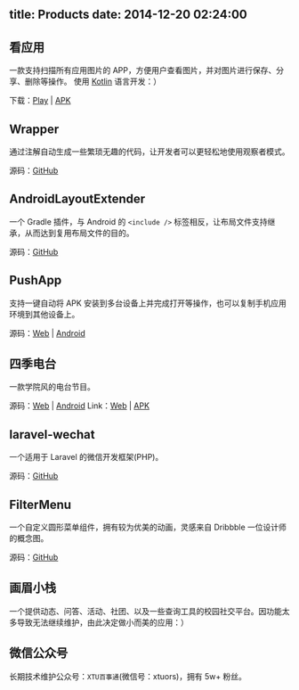 title: Products
date: 2014-12-20 02:24:00
---
## 看应用
一款支持扫描所有应用图片的 APP，方便用户查看图片，并对图片进行保存、分享、删除等操作。
使用 [Kotlin](https://kotlinlang.org/) 语言开发：）

下载：[Play](https://play.google.com/store/apps/details?id=com.linroid.viewit) | [APK](https://fir.im/viewIt)

## Wrapper
通过注解自动生成一些繁琐无趣的代码，让开发者可以更轻松地使用观察者模式。

源码：[GitHub](https://github.com/linroid/Wrapper)

## AndroidLayoutExtender
一个 Gradle 插件，与 Android 的 `<include />` 标签相反，让布局文件支持继承，从而达到复用布局文件的目的。

源码：[GitHub](https://github.com/linroid/AndroidLayoutExtender)

## PushApp
支持一键自动将 APK 安装到多台设备上并完成打开等操作，也可以复制手机应用环境到其他设备上。

源码：[Web](https://github.com/linroid/PushApp-Web) | [Android](https://github.com/linroid/PushApp-Android)

## 四季电台
一款学院风的电台节目。

源码：[Web](https://github.com/linroid/Sky31Radio-Server) | [Android](https://github.com/linroid/Sky31Radio)
Link：[Web](http://radio.sky31.com/) | [APK](http://fir.im/Sky31Radio)
  
## laravel-wechat
一个适用于 Laravel 的微信开发框架(PHP)。

源码：[GitHub](http://github.com/linroid/FilterMenu)

## FilterMenu
一个自定义圆形菜单组件，拥有较为优美的动画，灵感来自 Dribbble 一位设计师的概念图。

源码：[GitHub](http://github.com/linroid/FilterMenu)

## 画眉小栈
一个提供动态、问答、活动、社团、以及一些查询工具的校园社交平台。因功能太多导致无法继续维护，由此决定做小而美的应用：）

## 微信公众号
长期技术维护公众号：`XTU百事通`(微信号：xtuors)，拥有 5w+ 粉丝。